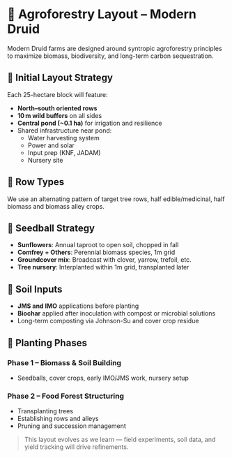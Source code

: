 # 🌳 Agroforestry Layout – Modern Druid

Modern Druid farms are designed around syntropic agroforestry principles to maximize biomass, biodiversity, and long-term carbon sequestration.

## 🌱 Initial Layout Strategy

Each 25-hectare block will feature:

- **North–south oriented rows**
- **10 m wild buffers** on all sides
- **Central pond (~0.1 ha)** for irrigation and resilience
- Shared infrastructure near pond:
  - Water harvesting system
  - Power and solar
  - Input prep (KNF, JADAM)
  - Nursery site

## 🌾 Row Types

We use an alternating pattern of target tree rows, half edible/medicinal, half biomass and biomass alley crops.

## 🌻 Seedball Strategy

- **Sunflowers**: Annual taproot to open soil, chopped in fall
- **Comfrey + Others**: Perennial biomass species, 1m grid
- **Groundcover mix**: Broadcast with clover, yarrow, trefoil, etc.
- **Tree nursery**: Interplanted within 1m grid, transplanted later

## 🧪 Soil Inputs

- **JMS and IMO** applications before planting
- **Biochar** applied after inoculation with compost or microbial solutions
- Long-term composting via Johnson-Su and cover crop residue

## 🔄 Planting Phases

### Phase 1 – Biomass & Soil Building
- Seedballs, cover crops, early IMO/JMS work, nursery setup

### Phase 2 – Food Forest Structuring
- Transplanting trees
- Establishing rows and alleys
- Pruning and succession management

> This layout evolves as we learn — field experiments, soil data, and yield tracking will drive refinements.
